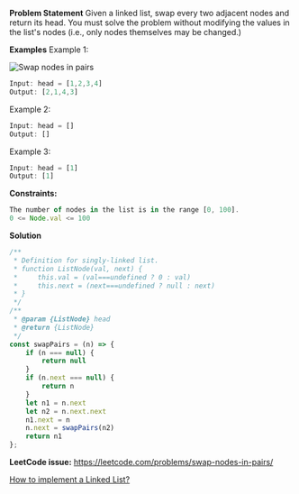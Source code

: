 **Problem Statement**
Given a linked list, swap every two adjacent nodes and return its head. You must solve the problem without modifying the values in the list's nodes (i.e., only nodes themselves may be changed.)

 
**Examples**
Example 1:

![Swap nodes in pairs](https://dev-to-uploads.s3.amazonaws.com/uploads/articles/omafrxw826vt461suq98.jpeg)
```js
Input: head = [1,2,3,4]
Output: [2,1,4,3]
```

Example 2:
```js
Input: head = []
Output: []
```

Example 3:
```js
Input: head = [1]
Output: [1]
```

**Constraints:**
```js
The number of nodes in the list is in the range [0, 100].
0 <= Node.val <= 100
```

**Solution**
```js
/**
 * Definition for singly-linked list.
 * function ListNode(val, next) {
 *     this.val = (val===undefined ? 0 : val)
 *     this.next = (next===undefined ? null : next)
 * }
 */
/**
 * @param {ListNode} head
 * @return {ListNode}
 */
const swapPairs = (n) => {
    if (n === null) {
        return null
    }
    if (n.next === null) {
        return n
    }
    let n1 = n.next
    let n2 = n.next.next
    n1.next = n
    n.next = swapPairs(n2)
    return n1
};
```
**LeetCode issue:** 
https://leetcode.com/problems/swap-nodes-in-pairs/

[How to implement a Linked List?](https://www.freecodecamp.org/news/implementing-a-linked-list-in-javascript/)

